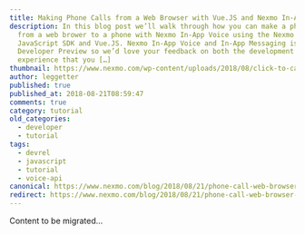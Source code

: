 ```yaml
---
title: Making Phone Calls from a Web Browser with Vue.JS and Nexmo In-App Voice
description: In this blog post we’ll walk through how you can make a phone call
  from a web brower to a phone with Nexmo In-App Voice using the Nexmo Stitch
  JavaScript SDK and Vue.JS. Nexmo In-App Voice and In-App Messaging is in
  Developer Preview so we’d love your feedback on both the development
  experience that you […]
thumbnail: https://www.nexmo.com/wp-content/uploads/2018/08/click-to-call-phils-post.png
author: leggetter
published: true
published_at: 2018-08-21T08:59:47
comments: true
category: tutorial
old_categories:
  - developer
  - tutorial
tags:
  - devrel
  - javascript
  - tutorial
  - voice-api
canonical: https://www.nexmo.com/blog/2018/08/21/phone-call-web-browser-nexmo-in-app-voice-vue-js-dr
redirect: https://www.nexmo.com/blog/2018/08/21/phone-call-web-browser-nexmo-in-app-voice-vue-js-dr
---
```

Content to be migrated...